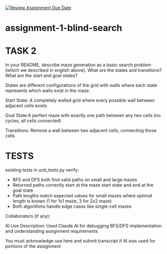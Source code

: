 [![Review Assignment Due Date](https://classroom.github.com/assets/deadline-readme-button-22041afd0340ce965d47ae6ef1cefeee28c7c493a6346c4f15d667ab976d596c.svg)](https://classroom.github.com/a/zfxHeKS3)
# assignment-1-blind-search

# TASK 2
In your README, describe maze generation as a basic search problem (which we described in english above). What are the states and transitions? What are the start and goal states?

States are different configurations of the grid with walls where each state represents which walls exist in the maze.

Start State: A completely walled grid where every possible wall between adjacent cells exists

Goal State:A perfect maze with exactly one path between any two cells (no cycles, all cells connected)

Transitions: Remove a wall between two adjacent cells, connecting those cells

# TESTS
 existing tests in unit_tests.py verify:
- BFS and DFS both find valid paths on small and large  mazes
- Returned paths correctly start at the maze start state and end at the goal state
- Path lengths match expected values for small mazes where optimal length is known (1 for 1x1 maze, 3 for 2x2 maze)
- Both algorithms handle edge cases like single-cell mazes

Collaborators (if any):

AI Use Description: 
Used Claude AI for debugging BFS/DFS implementation and understanding assignment requirements

You must acknowledge use here and submit transcript if AI was used for portions of the assignment
